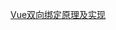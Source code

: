 [Vue双向绑定原理及实现](https://github.com/smileShirmy/blog/blob/master/Vue/Vue%E5%8F%8C%E5%90%91%E7%BB%91%E5%AE%9A%E5%8E%9F%E7%90%86%E5%8F%8A%E5%AE%9E%E7%8E%B0/doc.md)